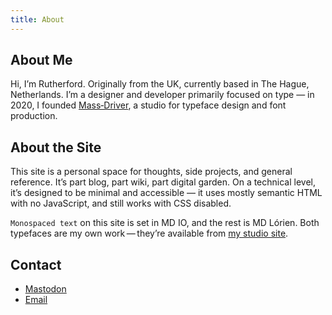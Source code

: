 ```yaml
---
title: About
---
```


## About Me

Hi, I’m Rutherford. Originally from the UK, currently based in The Hague, Netherlands. I’m a designer and developer primarily focused on type — in 2020, I founded [Mass‑Driver](https://mass-driver.com), a studio for typeface design and font production.

## About the Site

This site is a personal space for thoughts, side projects, and general reference. It’s part blog, part wiki, part digital garden. On a technical level, it’s designed to be minimal and accessible — it uses mostly semantic <abbr>HTML</abbr> with no JavaScript, and still works with <abbr>CSS</abbr> disabled.

`Monospaced text` on this site is set in MD IO, and the rest is MD Lórien. Both typefaces are my own work — they’re available from [my studio site](https://mass-driver.com).

## Contact

- [Mastodon](https://merveilles.town/@rutherford)
- [Email](mailto:rutherford@craze.co.uk)